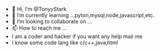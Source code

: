 - 👋 Hi, I’m @TonyyStark
- 🌱 I’m currently learning ...pyton,mysql,node,javascript,etc. 
- 💞️ I’m looking to collaborate on ...
- 📫 How to reach me ... 
- I am a coder and hacker if you want any help mail me
- I know some code lang like c/c++,java,html
<!---
TonyyStark/TonyyStark is a ✨ special ✨ repository because its `README.md` (this file) appears on your GitHub profile.
You can click the Preview link to take a look at your changes.
--->
